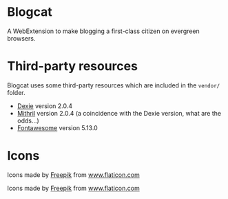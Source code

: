 # Blogcat

A WebExtension to make blogging a first-class citizen on evergreen browsers.

# Third-party resources

Blogcat uses some third-party resources which are included in the `vendor/` folder.

* [Dexie](http://dexie.org) version 2.0.4
* [Mithril](http://mithril.js.org) version 2.0.4 (a coincidence with the Dexie version, what are the odds...)
* [Fontawesome](http://fontawesome.com) version 5.13.0 

# Icons

Icons made by <a href="http://www.freepik.com/" title="Freepik">Freepik</a> from <a href="https://www.flaticon.com/" title="Flaticon"> www.flaticon.com</a>
<div>Icons made by <a href="https://www.flaticon.com/authors/freepik" title="Freepik">Freepik</a> from <a href="https://www.flaticon.com/" title="Flaticon">www.flaticon.com</a></div>